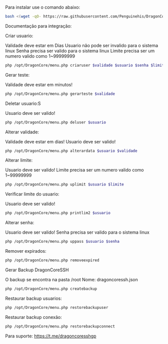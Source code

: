 Para instalar use o comando abaixo:

```sh
bash <(wget -qO- https://raw.githubusercontent.com/Penguinehis/DragonCoreSSH-Beta/main/install.sh)
```

Documentação para integração:

Criar usuario:

Validade deve estar em Dias
Usuario não pode ser invalido para o sistema linux
Senha precisa ser valido para o sistema linux
Limite precisa ser um numero valido como 1~99999999

```sh
php /opt/DragonCore/menu.php criaruser $validade $usuario $senha $limite
```

Gerar teste:

Validade deve estar em minutos!

```sh
php /opt/DragonCore/menu.php gerarteste $validade
```

Deletar usuario:S

Usuario deve ser valido!

```sh
php /opt/DragonCore/menu.php deluser $usuario
```

Alterar validade:

Validade deve estar em dias!
Usuario deve ser valido!

```sh
php /opt/DragonCore/menu.php alterardata $usuario $validade
```

Alterar limite:

Usuario deve ser valido!
Limite precisa ser um numero valido como 1~99999999

```sh
php /opt/DragonCore/menu.php uplimit $usuario $limite
```

Verificar limite do usuario:

Usuario deve ser valido!

```sh
php /opt/DragonCore/menu.php printlim2 $usuario
```

Alterar senha:

Usuario deve ser valido!
Senha precisa ser valido para o sistema linux

```sh
php /opt/DragonCore/menu.php uppass $usuario $senha
```

Remover expirados:

```sh
php /opt/DragonCore/menu.php removeexpired
```

Gerar Backup DragonCoreSSH

O backup se encontra na pasta /root
Nome: dragoncoressh.json

```sh
php /opt/DragonCore/menu.php createbackup
```

Restaurar backup usuarios:

```sh
php /opt/DragonCore/menu.php restorebackupuser
```


Restaurar backup conexão:

```sh
php /opt/DragonCore/menu.php restorebackupconnect
```

Para suporte: https://t.me/dragoncoresshgp
